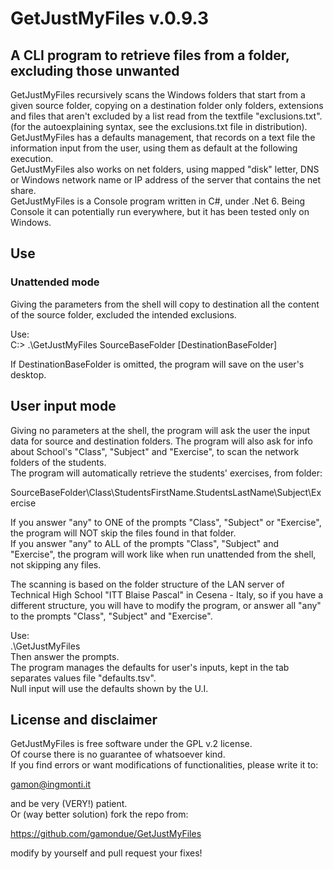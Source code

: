 # GetJustMyFiles v.0.9.3

## A CLI program to retrieve files from a folder, excluding those unwanted

GetJustMyFiles recursively scans the Windows folders that start from a given source folder, copying on a destination folder only folders, extensions and files that aren't excluded by a list read from the textfile "exclusions.txt". (for the autoexplaining syntax, see the exclusions.txt file in distribution).  
GetJustMyFiles has a defaults management, that records on a text file the information input from the user, using them as default at the following execution.  
GetJustMyFiles also works on net folders, using mapped "disk" letter, DNS or Windows network name or IP address of the server that contains the net share.  
GetJustMyFiles is a Console program written in C#, under .Net 6. Being Console it can potentially run everywhere, but it has been tested only on Windows.

## Use
### Unattended mode

Giving the parameters from the shell will copy to destination all the content of the source folder, excluded the intended exclusions.

Use:  
C:> .\GetJustMyFiles SourceBaseFolder [DestinationBaseFolder]  

If DestinationBaseFolder is omitted, the program will save on the user's desktop.  

## User input mode

Giving no parameters at the shell, the program will ask the user the input data for source and destination folders.
The program will also ask for info about School's "Class", "Subject" and "Exercise", to scan the network folders of the students.  
The program will automatically retrieve the students' exercises, from folder:

SourceBaseFolder\Class\StudentsFirstName.StudentsLastName\Subject\Exercise

If you answer "any" to ONE of the prompts "Class", "Subject" or "Exercise", the program will NOT skip the files found in that folder.  
If you answer "any" to ALL of the prompts "Class", "Subject" and "Exercise", the program will work like when run unattended from the shell, not skipping any files.

The scanning is based on the folder structure of the LAN server of Technical High School "ITT Blaise Pascal" in Cesena - Italy, so if you have a different structure, you will have to modify the program, or answer all "any" to the prompts "Class", "Subject" and "Exercise".

Use:  
.\GetJustMyFiles  
Then answer the prompts.  
The program manages the defaults for user's inputs, kept in the tab separates values file "defaults.tsv".  
Null input will use the defaults shown by the U.I.  

## License and disclaimer

GetJustMyFiles is free software under the GPL v.2 license.  
Of course there is no guarantee of whatsoever kind.  
If you find errors or want modifications of functionalities, please write it to:

gamon@ingmonti.it 

and be very (VERY!) patient.  
Or (way better solution) fork the repo from:

https://github.com/gamondue/GetJustMyFiles

modify by yourself and pull request your fixes!